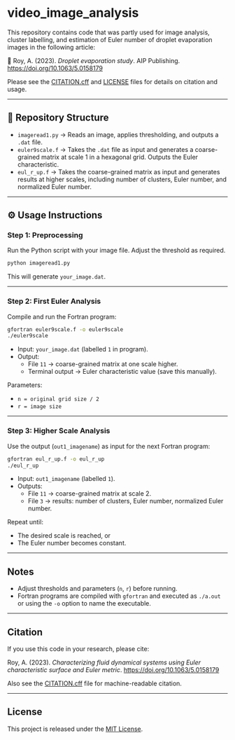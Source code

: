 # video_image_analysis

This repository contains code that was partly used for image analysis, cluster labelling, and estimation of Euler number of droplet evaporation images in the following article:

📄 Roy, A. (2023). *Droplet evaporation study*. AIP Publishing. https://doi.org/10.1063/5.0158179

Please see the [CITATION.cff](CITATION.cff) and [LICENSE](LICENSE) files for details on citation and usage.

---

## 📂 Repository Structure

- `imageread1.py` → Reads an image, applies thresholding, and outputs a `.dat` file.  
- `euler9scale.f` → Takes the `.dat` file as input and generates a coarse-grained matrix at scale 1 in a hexagonal grid. Outputs the Euler characteristic.  
- `eul_r_up.f` → Takes the coarse-grained matrix as input and generates results at higher scales, including number of clusters, Euler number, and normalized Euler number.  

---

## ⚙️ Usage Instructions

### Step 1: Preprocessing
Run the Python script with your image file. Adjust the threshold as required.

```bash
python imageread1.py 
```

This will generate `your_image.dat`.

---

### Step 2: First Euler Analysis
Compile and run the Fortran program:

```bash
gfortran euler9scale.f -o euler9scale
./euler9scale
```

- Input: `your_image.dat` (labelled `1` in program).  
- Output:
  - File `11` → coarse-grained matrix at one scale higher.  
  - Terminal output → Euler characteristic value (save this manually).  

Parameters:
- `n = original grid size / 2`  
- `r = image size`  

---

### Step 3: Higher Scale Analysis
Use the output (`out1_imagename`) as input for the next Fortran program:

```bash
gfortran eul_r_up.f -o eul_r_up
./eul_r_up
```

- Input: `out1_imagename` (labelled `1`).  
- Outputs:  
  - File `11` → coarse-grained matrix at scale 2.  
  - File `3` → results: number of clusters, Euler number, normalized Euler number.  

Repeat until:
- The desired scale is reached, or  
- The Euler number becomes constant.  

---

##  Notes
- Adjust thresholds and parameters (`n`, `r`) before running.  
- Fortran programs are compiled with `gfortran` and executed as `./a.out` or using the `-o` option to name the executable.  

---

##  Citation
If you use this code in your research, please cite:

Roy, A. (2023). *Characterizing fluid dynamical systems using Euler characteristic surface and Euler metric*. https://doi.org/10.1063/5.0158179  

Also see the [CITATION.cff](CITATION.cff) file for machine-readable citation.  

---

##  License
This project is released under the [MIT License](LICENSE).
